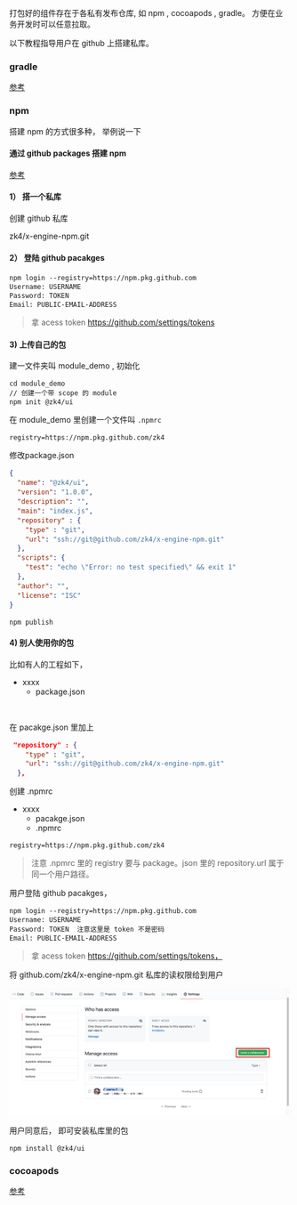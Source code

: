 打包好的组件存在于各私有发布仓库, 如 npm , cocoapods , gradle。 方便在业务开发时可以任意拉取。  

以下教程指导用户在 github 上搭建私库。 

### gradle

[参考](https://docs.github.com/en/packages/using-github-packages-with-your-projects-ecosystem/configuring-gradle-for-use-with-github-packages)



### npm

搭建 npm 的方式很多种， 举例说一下

#### 通过 github packages 搭建 npm

[参考](https://docs.github.com/en/packages/using-github-packages-with-your-projects-ecosystem/configuring-npm-for-use-with-github-packages#authenticating-with-a-personal-access-token)



#### 1） 搭一个私库

创建 github 私库

zk4/x-engine-npm.git



#### 2） 登陆 github pacakges

 ``` 
npm login --registry=https://npm.pkg.github.com
Username: USERNAME
Password: TOKEN
Email: PUBLIC-EMAIL-ADDRESS
 ```

> 拿  acess token https://github.com/settings/tokens



#### 3) 上传自己的包

建一文件夹叫 module_demo , 初始化

```
cd module_demo
// 创建一个带 scope 的 module
npm init @zk4/ui 
```



在 module_demo 里创建一个文件叫 `.npmrc`

```
registry=https://npm.pkg.github.com/zk4
```

 

修改package.json 

``` json
{
  "name": "@zk4/ui",
  "version": "1.0.0",
  "description": "",
  "main": "index.js",
  "repository" : {
    "type" : "git",
    "url": "ssh://git@github.com/zk4/x-engine-npm.git"
  },
  "scripts": {
    "test": "echo \"Error: no test specified\" && exit 1"
  },
  "author": "",
  "license": "ISC"
}
```



``` 
npm publish
```



#### 4) 别人使用你的包

比如有人的工程如下，

- xxxx
  - package.json

​	

在 pacakge.json 里加上

``` json
 "repository" : {
    "type" : "git",
    "url": "ssh://git@github.com/zk4/x-engine-npm.git"
  },
```



创建 .npmrc 

- xxxx
  - pacakge.json
  - .npmrc

```
registry=https://npm.pkg.github.com/zk4
```

> 注意 .npmrc 里的 registry 要与 package。json 里的 repository.url 属于同一个用户路径。



用户登陆 github pacakges， 

 ``` 
npm login --registry=https://npm.pkg.github.com
Username: USERNAME
Password: TOKEN  注意这里是 token 不是密码
Email: PUBLIC-EMAIL-ADDRESS
 ```

> 拿  acess token https://github.com/settings/tokens， 



将 github.com/zk4/x-engine-npm.git 私库的读权限给到用户

![image-20200722142253048](assets/image-20200722142253048.png)

用户同意后， 即可安装私库里的包

```
npm install @zk4/ui
```




### cocoapods

[参考](https://guides.cocoapods.org/making/private-cocoapods.html)
